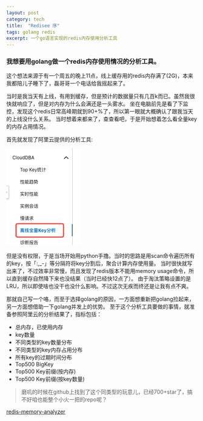 ```yaml
---
layout: post
category: tech
title:  "Redisee 序"
tags: golang redis
excerpt: 一个go语言实现的redis内存使用分析工具
---
```


### 我想要用golang做一个redis内存使用情况的分析工具。
这个想法来源于有一个周五的晚上11点，线上缓存用的redis内存满了(2G)，本来我都陪儿子睡下了，磊哥哥一个电话给我摇起来了。

当时是我当天有上线，有用到缓存，但是预计的数据量只有几百k而已。虽然我很快就响应了，但是对内存为什么会满还是一头雾水。
坐在电脑前先是看了下监控，发现这个redis日常高峰期就到90+%了，所以第一眼就大概确认了跟我当天的上线没什么关系。
当时想着来都来了，查查看吧，于是开始想着怎么看全量key的内存占用情况。

首先就发现了阿里云提供的分析工具:

![analysis_tool](/assets/images/redisee/analysis_tool.png)

但是没有权限，于是当场开始用python手撸。当时的思路是用scan命令遍历所有的key，按「:,_-」等分隔符将key分割后，聚合计算内存使用量。
当时很快就写出来了，不过效率非常慢，而且发现了redis版本不能用memory usage命令，所以直到缓存自然降下来也没结果（当时已经快12点了）。
由于淘汰策略设置的是LRU，所以即使啥也没干也没什么影响。不过这次无疾而终还是让我有点不爽。

那就自己写一个咯，而至于选择golang的原因，一方面想重新把golang捡起来，另一方面想借助一下golang并发上的优势。
至于这个分析工具要做的事情，就准备参照阿里云的分析结果了，指标包括：
- 总内存，已使用内存
- key数量
- 不同类型的key数量分布
- 不同类型的key内存占用分布
- 所有key的过期时间分布
- Top500 BigKey
- Top500 Key前缀(按内存)
- Top500 Key前缀(按key数量)

> 磨叽的时候在github上找到了这个同类型的玩意儿，已经700+star了，搞不好咱也能整个小火一把的repo呢？
> 
<a href="https://github.com/gamenet/redis-memory-analyzer" target="_blank">redis-memory-analyzer</a>
